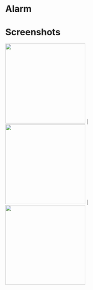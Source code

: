 # Alarm

# Screenshots
<img src="https://user-images.githubusercontent.com/30687866/121506384-f039a180-c9e3-11eb-8a60-ba073df52c58.png" width="250"> |
<img src="https://user-images.githubusercontent.com/30687866/121506411-f6c81900-c9e3-11eb-97cd-8ebe04021129.png" width="250"> |
<img src="https://user-images.githubusercontent.com/30687866/121506424-f891dc80-c9e3-11eb-94d0-c82696d616d9.png" width="250">
